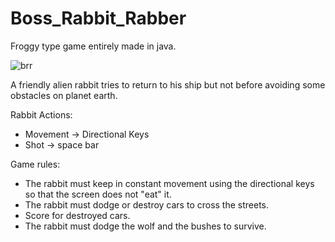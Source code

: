 # Boss_Rabbit_Rabber
Froggy type game entirely made in java. 

![brr](https://user-images.githubusercontent.com/77767010/127939062-636cd174-5065-4b74-9cce-c15a342fbcf9.jpeg)

A friendly alien rabbit tries to return to his ship but not before avoiding some obstacles on planet earth.

Rabbit Actions:
- Movement -> Directional Keys
- Shot -> space bar

Game rules:
- The rabbit must keep in constant movement using the directional keys so that the screen does not "eat" it.
- The rabbit must dodge or destroy cars to cross the streets.
- Score for destroyed cars.
- The rabbit must dodge the wolf and the bushes to survive.
